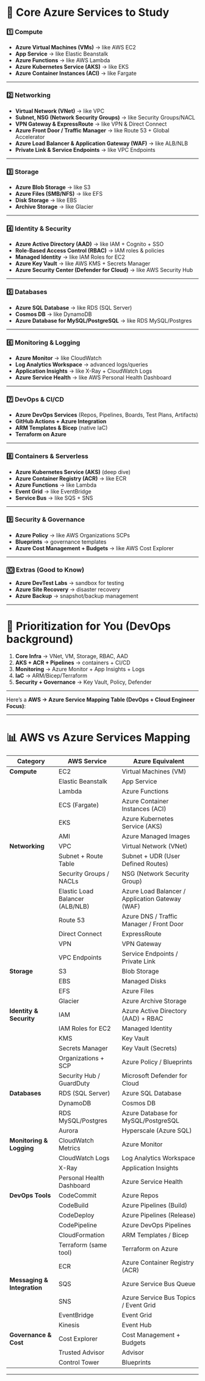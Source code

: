 # 📌 **Core Azure Services to Study**

### 1️⃣ **Compute**

* **Azure Virtual Machines (VMs)** → like AWS EC2
* **App Service** → like Elastic Beanstalk
* **Azure Functions** → like AWS Lambda
* **Azure Kubernetes Service (AKS)** → like EKS
* **Azure Container Instances (ACI)** → like Fargate

---

### 2️⃣ **Networking**

* **Virtual Network (VNet)** → like VPC
* **Subnet, NSG (Network Security Groups)** → like Security Groups/NACL
* **VPN Gateway & ExpressRoute** → like VPN & Direct Connect
* **Azure Front Door / Traffic Manager** → like Route 53 + Global Accelerator
* **Azure Load Balancer & Application Gateway (WAF)** → like ALB/NLB
* **Private Link & Service Endpoints** → like VPC Endpoints

---

### 3️⃣ **Storage**

* **Azure Blob Storage** → like S3
* **Azure Files (SMB/NFS)** → like EFS
* **Disk Storage** → like EBS
* **Archive Storage** → like Glacier

---

### 4️⃣ **Identity & Security**

* **Azure Active Directory (AAD)** → like IAM + Cognito + SSO
* **Role-Based Access Control (RBAC)** → IAM roles & policies
* **Managed Identity** → like IAM Roles for EC2
* **Azure Key Vault** → like AWS KMS + Secrets Manager
* **Azure Security Center (Defender for Cloud)** → like AWS Security Hub

---

### 5️⃣ **Databases**

* **Azure SQL Database** → like RDS (SQL Server)
* **Cosmos DB** → like DynamoDB
* **Azure Database for MySQL/PostgreSQL** → like RDS MySQL/Postgres

---

### 6️⃣ **Monitoring & Logging**

* **Azure Monitor** → like CloudWatch
* **Log Analytics Workspace** → advanced logs/queries
* **Application Insights** → like X-Ray + CloudWatch Logs
* **Azure Service Health** → like AWS Personal Health Dashboard

---

### 7️⃣ **DevOps & CI/CD**

* **Azure DevOps Services** (Repos, Pipelines, Boards, Test Plans, Artifacts)
* **GitHub Actions + Azure Integration**
* **ARM Templates & Bicep** (native IaC)
* **Terraform on Azure**

---

### 8️⃣ **Containers & Serverless**

* **Azure Kubernetes Service (AKS)** (deep dive)
* **Azure Container Registry (ACR)** → like ECR
* **Azure Functions** → like Lambda
* **Event Grid** → like EventBridge
* **Service Bus** → like SQS + SNS

---

### 9️⃣ **Security & Governance**

* **Azure Policy** → like AWS Organizations SCPs
* **Blueprints** → governance templates
* **Azure Cost Management + Budgets** → like AWS Cost Explorer

---

### 🔟 **Extras (Good to Know)**

* **Azure DevTest Labs** → sandbox for testing
* **Azure Site Recovery** → disaster recovery
* **Azure Backup** → snapshot/backup management

---

# 🎯 Prioritization for You (DevOps background)

1. **Core Infra** → VNet, VM, Storage, RBAC, AAD
2. **AKS + ACR + Pipelines** → containers + CI/CD
3. **Monitoring** → Azure Monitor + App Insights + Logs
4. **IaC** → ARM/Bicep/Terraform
5. **Security + Governance** → Key Vault, Policy, Defender

---

Here’s a **AWS → Azure Service Mapping Table (DevOps + Cloud Engineer Focus)**:

---

# 📊 **AWS vs Azure Services Mapping**

| **Category**                | **AWS Service**                 | **Azure Equivalent**                            |
| --------------------------- | ------------------------------- | ----------------------------------------------- |
| **Compute**                 | EC2                             | Virtual Machines (VM)                           |
|                             | Elastic Beanstalk               | App Service                                     |
|                             | Lambda                          | Azure Functions                                 |
|                             | ECS (Fargate)                   | Azure Container Instances (ACI)                 |
|                             | EKS                             | Azure Kubernetes Service (AKS)                  |
|                             | AMI                             | Azure Managed Images                            |
| **Networking**              | VPC                             | Virtual Network (VNet)                          |
|                             | Subnet + Route Table            | Subnet + UDR (User Defined Routes)              |
|                             | Security Groups / NACLs         | NSG (Network Security Group)                    |
|                             | Elastic Load Balancer (ALB/NLB) | Azure Load Balancer / Application Gateway (WAF) |
|                             | Route 53                        | Azure DNS / Traffic Manager / Front Door        |
|                             | Direct Connect                  | ExpressRoute                                    |
|                             | VPN                             | VPN Gateway                                     |
|                             | VPC Endpoints                   | Service Endpoints / Private Link                |
| **Storage**                 | S3                              | Blob Storage                                    |
|                             | EBS                             | Managed Disks                                   |
|                             | EFS                             | Azure Files                                     |
|                             | Glacier                         | Azure Archive Storage                           |
| **Identity & Security**     | IAM                             | Azure Active Directory (AAD) + RBAC             |
|                             | IAM Roles for EC2               | Managed Identity                                |
|                             | KMS                             | Key Vault                                       |
|                             | Secrets Manager                 | Key Vault (Secrets)                             |
|                             | Organizations + SCP             | Azure Policy / Blueprints                       |
|                             | Security Hub / GuardDuty        | Microsoft Defender for Cloud                    |
| **Databases**               | RDS (SQL Server)                | Azure SQL Database                              |
|                             | DynamoDB                        | Cosmos DB                                       |
|                             | RDS MySQL/Postgres              | Azure Database for MySQL/PostgreSQL             |
|                             | Aurora                          | Hyperscale (Azure SQL)                          |
| **Monitoring & Logging**    | CloudWatch Metrics              | Azure Monitor                                   |
|                             | CloudWatch Logs                 | Log Analytics Workspace                         |
|                             | X-Ray                           | Application Insights                            |
|                             | Personal Health Dashboard       | Azure Service Health                            |
| **DevOps Tools**            | CodeCommit                      | Azure Repos                                     |
|                             | CodeBuild                       | Azure Pipelines (Build)                         |
|                             | CodeDeploy                      | Azure Pipelines (Release)                       |
|                             | CodePipeline                    | Azure DevOps Pipelines                          |
|                             | CloudFormation                  | ARM Templates / Bicep                           |
|                             | Terraform (same tool)           | Terraform on Azure                              |
|                             | ECR                             | Azure Container Registry (ACR)                  |
| **Messaging & Integration** | SQS                             | Azure Service Bus Queue                         |
|                             | SNS                             | Azure Service Bus Topics / Event Grid           |
|                             | EventBridge                     | Event Grid                                      |
|                             | Kinesis                         | Event Hub                                       |
| **Governance & Cost**       | Cost Explorer                   | Cost Management + Budgets                       |
|                             | Trusted Advisor                 | Advisor                                         |
|                             | Control Tower                   | Blueprints                                      |

---

